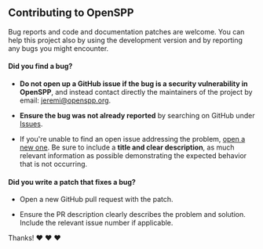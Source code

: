 ## Contributing to OpenSPP

Bug reports and code and documentation patches are welcome. You can help this project also by using the
development version and by reporting any bugs you might encounter.

#### **Did you find a bug?**

- **Do not open up a GitHub issue if the bug is a security vulnerability in OpenSPP**, and instead contact
  directly the maintainers of the project by email: jeremi@openspp.org.

- **Ensure the bug was not already reported** by searching on GitHub under
  [Issues](https://github.com/openspp/documentation/issues).

- If you're unable to find an open issue addressing the problem,
  [open a new one](https://github.com/openspp/documentation/issues/new). Be sure to include a **title
  and clear description**, as much relevant information as possible demonstrating the expected behavior that
  is not occurring.

#### **Did you write a patch that fixes a bug?**

- Open a new GitHub pull request with the patch.

- Ensure the PR description clearly describes the problem and solution. Include the relevant issue number if
  applicable.

<!-- #### **Do you have questions about the source code?**

- Ask any question about how to use Newlogic G2P in the
  [Discussions](https://github.com/newlogic/newlogic-g2p/discussions). -->

Thanks! :heart: :heart: :heart:
